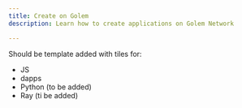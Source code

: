 ```yaml
---
title: Create on Golem
description: Learn how to create applications on Golem Network

---
```



Should be template added with tiles for:

* JS
* dapps
* Python (to be added)
* Ray (ti be added)